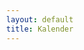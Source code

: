```yaml
---
layout: default
title: Kalender
---
```


<head>
    <meta charset='utf-8' />
    <link href='/packagesFullcalendar/core/main.css' rel='stylesheet' />
    <link href='/packagesFullcalendar/daygrid/main.css' rel='stylesheet' />
    <link href='/packagesFullcalendar/timegrid/main.css' rel='stylesheet' />
    <script src='/packagesFullcalendar/core/main.js'></script>
    <script src='/packagesFullcalendar/interaction/main.js'></script>
    <script src='/packagesFullcalendar/daygrid/main.js'></script>
    <script src='/packagesFullcalendar/timegrid/main.js'></script>
    <script type="text/javascript">
      document.addEventListener('DOMContentLoaded', function() {
        var calendarEl = document.getElementById('calendar');
        var calendar = new FullCalendar.Calendar(calendarEl, {
          plugins: ['interaction', 'dayGrid', 'timeGrid' ],
          header: {
          left: 'prev,next today',
          center: 'title',
          right: 'dayGridMonth,timeGridWeek,timeGridDay'
          },
      navLinks: true, // can click day/week names to navigate views
      selectable: true,
      selectMirror: true,
      select: function(arg) {
        var title = prompt('Event Title:');
        if (title) {
          calendar.addEvent({
            title: title,
            start: arg.start,
            end: arg.end,
            allDay: arg.allDay
          })
        }
        calendar.unselect()
      },
      editable: true,
      eventLimit: true, // allow "more" link when too many events
      events: '/componentsFullcalendar/json/events.json'
        });
        calendar.render();
      });
    </script>
    <style>
    body {
        margin: 40px 10px;
        padding: 0;
        font-family: Arial, Helvetica Neue, Helvetica, sans-serif;
        font-size: 14px;
    }
    #calendar {
        max-width: 900px;
        margin: 0 auto;
    }
    </style>
    <script type="text/javascript">
        $(document).ready(function(){
            $('#calendar').fullCalendar({});
            $('#calendar').fullCalendar({
                events: '/componentsFullcalendar/json/events.json'
            });
        });
</script> 
  </head>
  <body>
    <div id='calendar'></div>

</body>

<!--  -->